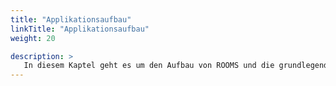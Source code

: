 ```yaml
---
title: "Applikationsaufbau"
linkTitle: "Applikationsaufbau"
weight: 20

description: >
   In diesem Kaptel geht es um den Aufbau von ROOMS und die grundlegenden Funktionen, denen Sie immer wieder begegnen werden.
---
```

